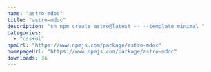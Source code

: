 ```yaml
---
name: "astro-mdoc"
title: "astro-mdoc"
description: "sh npm create astro@latest -- --template minimal "
categories:
  - "css+ui"
npmUrl: "https://www.npmjs.com/package/astro-mdoc"
homepageUrl: "https://www.npmjs.com/package/astro-mdoc"
downloads: 36
---
```

